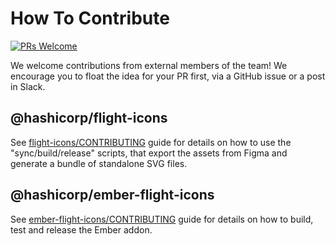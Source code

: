 # How To Contribute

[![PRs Welcome](https://img.shields.io/badge/PRs-welcome-brightgreen.svg?style=flat-square)](http://makeapullrequest.com)

We welcome contributions from external members of the team! We encourage you to float the idea for your PR first, via a GitHub issue or a post in Slack.

## @hashicorp/flight-icons

See [flight-icons/CONTRIBUTING](flight-icons/CONTRIBUTING.md) guide for details on how to use the "sync/build/release" scripts, that export the assets from Figma and generate a bundle of standalone SVG files.

## @hashicorp/ember-flight-icons

See [ember-flight-icons/CONTRIBUTING](ember-flight-icons/CONTRIBUTING.md) guide for details on how to build, test and release the Ember addon.
